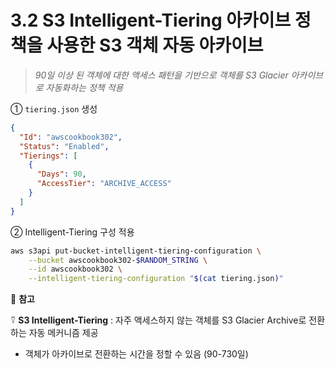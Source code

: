 # 3.2 S3 Intelligent-Tiering 아카이브 정책을 사용한 S3 객체 자동 아카이브

> _90일 이상 된 객체에 대한 액세스 패턴을 기반으로 객체를 S3 Glacier 아카이브로 자동화하는 정책 적용_

① `tiering.json` 생성

```json
{
  "Id": "awscookbook302",
  "Status": "Enabled",
  "Tierings": [
    {
      "Days": 90,
      "AccessTier": "ARCHIVE_ACCESS"
    }
  ]
}
```

② Intelligent-Tiering 구성 적용

```bash
aws s3api put-bucket-intelligent-tiering-configuration \
	--bucket awscookbook302-$RANDOM_STRING \
	--id awscookbook302 \
	--intelligent-tiering-configuration "$(cat tiering.json)"
```

🥕 **참고**

⍢ **S3 Intelligent-Tiering** : 자주 액세스하지 않는 객체를 S3 Glacier Archive로 전환하는 자동 메커니즘 제공

- 객체가 아카이브로 전환하는 시간을 정할 수 있음 (90-730일)
